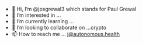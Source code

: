 - 👋 Hi, I’m @jpsgrewal3 which stands for Paul Grewal
- 👀 I’m interested in ...
- 🌱 I’m currently learning ...
- 💞️ I’m looking to collaborate on ...crypto 
- 📫 How to reach me ... j@autonomous.health

<!---
jpsgrewal3/jpsgrewal3 is a ✨ special ✨ repository because its `README.md` (this file) appears on your GitHub profile.
You can click the Preview link to take a look at your changes.
--->
